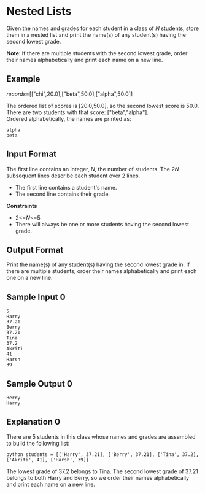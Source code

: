 # Nested Lists

Given the names and grades for each student in a class of _N_ students, store them in a nested list and print the name(s) of any student(s) having the second lowest grade.

**Note**: If there are multiple students with the second lowest grade, order their names alphabetically and print each name on a new line.

## Example
_records_=\[\["chi",20.0\],\["beta",50.0\],\["alpha",50.0\]\]

The ordered list of scores is \[20.0,50.0\], so the second lowest score is 50.0. There are two students with that score: \["beta","alpha"\]. \
Ordered alphabetically, the names are printed as:
```
alpha
beta
```
## Input Format

The first line contains an integer, _N_, the number of students.
The _2N_ subsequent lines describe each student over 2 lines.
- The first line contains a student's name.
- The second line contains their grade.

**Constraints**
- 2<=_N_<=5
- There will always be one or more students having the second lowest grade.
## Output Format

Print the name(s) of any student(s) having the second lowest grade in. If there are multiple students, order their names alphabetically and print each one on a new line.

## Sample Input 0
```
5
Harry
37.21
Berry
37.21
Tina
37.2
Akriti
41
Harsh
39
```
## Sample Output 0
```
Berry
Harry
```
## Explanation 0

There are 5 students in this class whose names and grades are assembled to build the following list:
```
python students = [['Harry', 37.21], ['Berry', 37.21], ['Tina', 37.2], ['Akriti', 41], ['Harsh', 39]]
```

The lowest grade of 37.2 belongs to Tina. The second lowest grade of 37.21 belongs to both Harry and Berry, so we order their names alphabetically and print each name on a new line.
